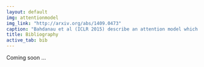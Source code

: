 ```yaml
---
layout: default
img: attentionmodel
img_link: "http://arxiv.org/abs/1409.0473"
caption: "Bahdanau et al (ICLR 2015) describe an attention model which uses a soft word alignment as part of a Recursive Neural Network based Encoder-Decoder architecture for Neural Machine Translation."
title: Bibliography
active_tab: bib
---
```


Coming soon ...

